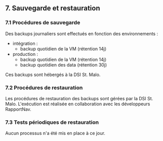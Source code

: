 ## 7. Sauvegarde et restauration

### 7.1 Procédures de sauvegarde

Des backups journaliers sont effectués en fonction des environnements :
- intégration :
  - backup quotidien de la VM (rétention 14j)
- production :
  - backup quotidien de la VM (rétention 14j)
  - backup quotidien des data (rétention 30j)

Ces backups sont hébergés à la DSI St. Malo.

### 7.2 Procédures de restauration

Les procédures de restauration des backups sont gérées par la DSI St. Malo.
L'exécution est réalisée en collaboration avec les développeurs RapportNav.

### 7.3 Tests périodiques de restauration

Aucun processus n'a été mis en place à ce jour.
